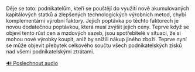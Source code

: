 
Děje se toto: podnikatelům, kteří se pouštějí do využití nově akumulovaných kapitálových statků a zlepšených technologických výrobních metod, chybí komplementární výrobní faktory. Jejich poptávka po těchto faktorech je novou dodatečnou poptávkou, která musí zvýšit jejich ceny. Teprve když se objeví tento růst cen a mzdových sazeb, jsou spotřebitelé v situaci, že si mohou nové výrobky koupit, aniž by snížili nákup jiného zboží. Teprve nyní se může objevit přebytek celkového součtu všech podnikatelských zisků nad všemi podnikatelskými ztrátami.

[🔊 Poslechnout audio](/data/7-paragraphs/audio/chapter_60/para_005-Dje-se-toto-podnikatelm-kte-se-poutj-do-v.mp3)
